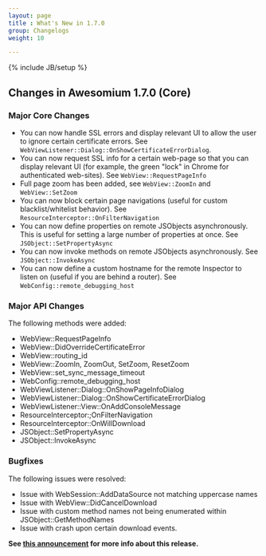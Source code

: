```yaml
---
layout: page
title : What's New in 1.7.0
group: Changelogs
weight: 10

---
```

{% include JB/setup %}

## Changes in Awesomium 1.7.0 (Core)

### Major Core Changes
 * You can now handle SSL errors and display relevant UI to allow the user to ignore certain certificate errors. See `WebViewListener::Dialog::OnShowCertificateErrorDialog`.
 * You can now request SSL info for a certain web-page so that you can display relevant UI (for example, the green "lock" in Chrome for authenticated web-sites). See `WebView::RequestPageInfo`
 * Full page zoom has been added, see `WebView::ZoomIn` and `WebView::SetZoom `
 * You can now block certain page navigations (useful for custom blacklist/whitelist behavior). See `ResourceInterceptor::OnFilterNavigation`
 * You can now define properties on remote JSObjects asynchronously. This is useful for setting a large number of properties at once. See `JSObject::SetPropertyAsync`
 * You can now invoke methods on remote JSObjects asynchronously. See `JSObject::InvokeAsync`
 * You can now define a custom hostname for the remote Inspector to listen on (useful if you are behind a router). See `WebConfig::remote_debugging_host`

### Major API Changes

The following methods were added:

 * WebView::RequestPageInfo
 * WebView::DidOverrideCertificateError
 * WebView::routing_id
 * WebView::ZoomIn, ZoomOut, SetZoom, ResetZoom
 * WebView::set_sync_message_timeout
 * WebConfig::remote_debugging_host
 * WebViewListener::Dialog::OnShowPageInfoDialog
 * WebViewListener::Dialog::OnShowCertificateErrorDialog
 * WebViewListener::View::OnAddConsoleMessage
 * ResourceInterceptor:;OnFilterNavigation
 * ResourceInterceptor::OnWillDownload
 * JSObject::SetPropertyAsync
 * JSObject::InvokeAsync

### Bugfixes

The following issues were resolved:

 * Issue with WebSession::AddDataSource not matching uppercase names
 * Issue with WebView::DidCancelDownload
 * Issue with custom method names not being enumerated within JSObject::GetMethodNames
 * Issue with crash upon certain download events.

__See [this announcement](http://labs.awesomium.com/whats-new-in-1-7-0) for more info about this release.__
 
